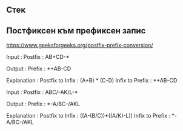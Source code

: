## Стек
## Постфиксен към префиксен запис

https://www.geeksforgeeks.org/postfix-prefix-conversion/

Input :  Postfix : AB+CD-*

Output : Prefix :  *+AB-CD

Explanation : Postfix to Infix : (A+B) * (C-D)
              Infix to Prefix :  *+AB-CD

Input :  Postfix : ABC/-AK/L-*

Output : Prefix :  *-A/BC-/AKL

Explanation : Postfix to Infix : ((A-(B/C))*((A/K)-L))
              Infix to Prefix :  *-A/BC-/AKL 
